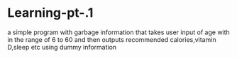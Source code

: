 # Learning-pt-.1
a simple program with garbage information that takes user input of age with in the range of 6 to 60 and then outputs recommended calories,vitamin D,sleep etc 
using dummy information
